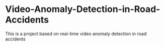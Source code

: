 # Video-Anomaly-Detection-in-Road-Accidents
This is a project based on real-time video anomaly detection in road accidents
